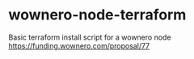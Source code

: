 # wownero-node-terraform
Basic terraform install script for a wownero node
https://funding.wownero.com/proposal/77
